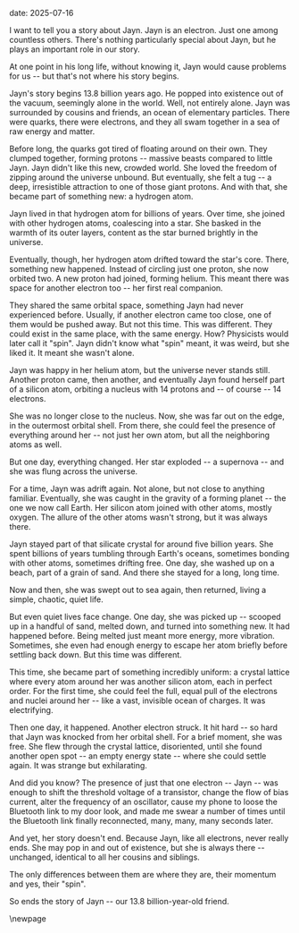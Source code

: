 date: 2025-07-16

<!--pan_title: The Story of Jayn-->

I want to tell you a story about Jayn. Jayn is an electron. Just one among
countless others. There's nothing particularly special about Jayn, but he plays
an important role in our story.


At one point in his long life, without knowing it, Jayn would cause problems for
us -- but that's not where his story begins.


Jayn's story begins 13.8 billion years ago. He popped into existence out of the
vacuum, seemingly alone in the world. Well, not entirely alone. Jayn was
surrounded by cousins and friends, an ocean of elementary particles. There were
quarks, there were electrons, and they all swam together in a sea of raw energy
and matter.


Before long, the quarks got tired of floating around on their own. They clumped
together, forming protons -- massive beasts compared to little Jayn. Jayn didn't
like this new, crowded world. She loved the freedom of zipping around the
universe unbound. But eventually, she felt a tug -- a deep, irresistible attraction
to one of those giant protons. And with that, she became part of something new:
a hydrogen atom.


Jayn lived in that hydrogen atom for billions of years. Over time, she joined
with other hydrogen atoms, coalescing into a star. She basked in the warmth of
its outer layers, content as the star burned brightly in the universe.


Eventually, though, her hydrogen atom drifted toward the star's core. There,
something new happened. Instead of circling just one proton, she now orbited
two. A new proton had joined, forming helium. This meant there was space for
another electron too -- her first real companion.


They shared the same orbital space, something Jayn had never experienced before.
Usually, if another electron came too close, one of them would be pushed away.
But not this time. This was different. They could exist in the same place, with
the same energy. How? Physicists would later call it "spin". Jayn didn't know
what "spin" meant, it was weird, but she liked it. It meant she wasn't alone.


Jayn was happy in her helium atom, but the universe never stands still. Another
proton came, then another, and eventually Jayn found herself part of a silicon
atom, orbiting a nucleus with 14 protons and -- of course -- 14 electrons.

She was no longer close to the nucleus. Now, she was far out on the edge, in the
outermost orbital shell. From there, she could feel the presence of everything around
her -- not just her own atom, but all the neighboring atoms as well.

But one day, everything
changed. Her star exploded -- a supernova -- and she was flung
across the universe.

For a time, Jayn was adrift again. Not alone, but not close to anything
familiar. Eventually, she was caught in the gravity of a forming planet -- the one
we now call Earth. Her silicon atom joined with other atoms, mostly oxygen. The
allure of the other atoms  wasn't strong, but it was always there.

Jayn stayed part of that silicate crystal for around five billion years.
She spent billions of years tumbling through Earth's oceans,
sometimes bonding with other atoms, sometimes drifting free. One day, she washed
up on a beach, part of a grain of sand. And there she stayed for a long, long
time.

Now and then, she was swept out to sea again, then returned, living a simple,
chaotic, quiet life.

But even quiet lives face change. One day, she was picked up -- scooped up in a
handful of sand, melted down, and turned into something new. It had happened
before. Being melted just meant more energy, more vibration. Sometimes, she even
had enough energy to escape her atom briefly before settling back down. But this
time was different.

This time, she became part of something incredibly uniform: a crystal lattice
where every atom around her was another silicon atom, each in perfect order. For
the first time, she could feel the full, equal pull of the electrons and nuclei
around her -- like a vast, invisible ocean of charges. It was electrifying.


<!--Time usually passed slowly for Jayn. Electrons moved so fast that the rest of
the universe seemed to crawl. But now, she could feel something speeding up. -->


<!-- Electrons were whizzing by—sometimes so fast that they couldn't physically move
any faster, bumping into other atoms in their haste. A disturbance. She couldn't
tell what it was, only that it was coming. -->

Then one day, it happened. Another electron struck. It hit hard -- so hard that Jayn was knocked from her
orbital shell. For a brief moment, she was free. She flew through the crystal lattice,
disoriented, until she found another open spot -- an empty energy state -- where she
could settle again. It was strange but exhilarating.

And did you know? The presence of just that one electron -- Jayn -- was enough to
shift the threshold voltage of a transistor, change the flow of bias current, alter the
frequency of an oscillator, cause my phone
to loose the Bluetooth link to my door look, and made me swear a number of
times until the Bluetooth link finally reconnected, many, many, many seconds later.

And yet, her story doesn't end. Because Jayn, like all electrons, never really
ends. She may pop in and out of existence, but she is always there -- unchanged,
identical to all her cousins and siblings.

The only differences between them are where they are, their momentum and yes, their "spin".

So ends the story of Jayn -- our 13.8 billion-year-old friend.

\newpage
